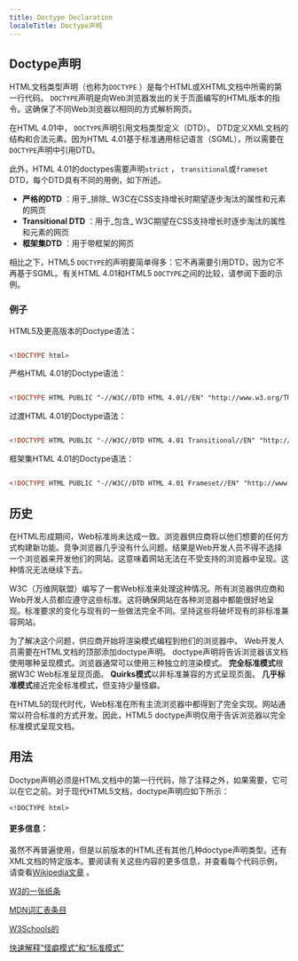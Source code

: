 ```yaml
---
title: Doctype Declaration
localeTitle: Doctype声明
---
```

## Doctype声明

HTML文档类型声明（也称为`DOCTYPE` ）是每个HTML或XHTML文档中所需的第一行代码。 `DOCTYPE`声明是向Web浏览器发出的关于页面编写的HTML版本的指令。这确保了不同Web浏览器以相同的方式解析网页。

在HTML 4.01中， `DOCTYPE`声明引用文档类型定义（DTD）。 DTD定义XML文档的结构和合法元素。因为HTML 4.01基于标准通用标记语言（SGML），所以需要在`DOCTYPE`声明中引用DTD。

此外，HTML 4.01的doctypes需要声明`strict` ， `transitional`或`frameset` DTD，每个DTD具有不同的用例，如下所述。

*   **严格的DTD** ：用于_排除_ W3C在CSS支持增长时期望逐步淘汰的属性和元素的网页
*   **Transitional DTD** ：用于_包含_ W3C期望在CSS支持增长时逐步淘汰的属性和元素的网页
*   **框架集DTD** ：用于带框架的网页

相比之下，HTML5 `DOCTYPE`的声明要简单得多：它不再需要引用DTD，因为它不再基于SGML。有关HTML 4.01和HTML5 `DOCTYPE`之间的比较，请参阅下面的示例。

### 例子

HTML5及更高版本的Doctype语法：

```html

<!DOCTYPE html> 
```

严格HTML 4.01的Doctype语法：

```html

<!DOCTYPE HTML PUBLIC "-//W3C//DTD HTML 4.01//EN" "http://www.w3.org/TR/html4/strict.dtd"> 
```

过渡HTML 4.01的Doctype语法：

```html

<!DOCTYPE HTML PUBLIC "-//W3C//DTD HTML 4.01 Transitional//EN" "http://www.w3.org/TR/html4/loose.dtd"> 
```

框架集HTML 4.01的Doctype语法：

```html

<!DOCTYPE HTML PUBLIC "-//W3C//DTD HTML 4.01 Frameset//EN" "http://www.w3.org/TR/html4/frameset.dtd"> 
```

## 历史

在HTML形成期间，Web标准尚未达成一致。浏览器供应商将以他们想要的任何方式构建新功能。竞争浏览器几乎没有什么问题。结果是Web开发人员不得不选择一个浏览器来开发他们的网站。这意味着网站无法在不受支持的浏览器中呈现。这种情况无法继续下去。

W3C（万维网联盟）编写了一套Web标准来处理这种情况。所有浏览器供应商和Web开发人员都应遵守这些标准。这将确保网站在各种浏览器中都能很好地呈现。标准要求的变化与现有的一些做法完全不同。坚持这些将破坏现有的非标准兼容网站。

为了解决这个问题，供应商开始将渲染模式编程到他们的浏览器中。 Web开发人员需要在HTML文档的顶部添加doctype声明。 doctype声明将告诉浏览器该文档使用哪种呈现模式。浏览器通常可以使用三种独立的渲染模式。 **完全标准模式**根据W3C Web标准呈现页面。 **Quirks模式**以非标准兼容的方式呈现页面。 **几乎标准模式**接近完全标准模式，但支持少量怪癖。

在HTML5的现代时代，Web标准在所有主流浏览器中都得到了完全实现。网站通常以符合标准的方式开发。因此，HTML5 doctype声明仅用于告诉浏览器以完全标准模式呈现文档。

## 用法

Doctype声明必须是HTML文档中的第一行代码，除了注释之外，如果需要，它可以在它之前。对于现代HTML5文档，doctype声明应如下所示：

`<!DOCTYPE html>`

#### 更多信息：

虽然不再普遍使用，但是以前版本的HTML还有其他几种doctype声明类型。还有XML文档的特定版本。要阅读有关这些内容的更多信息，并查看每个代码示例，请查看[Wikipedia文章](https://en.wikipedia.org/wiki/Document_type_declaration) 。

[W3的一张纸条](https://www.w3.org/QA/Tips/Doctype)

[MDN词汇表条目](https://developer.mozilla.org/en-US/docs/Glossary/Doctype)

[W3Schools的](https://www.w3schools.com/tags/tag_doctype.asp)

[快速解释“怪癖模式”和“标准模式”](https://developer.mozilla.org/en-US/docs/Quirks_Mode_and_Standards_Mode)